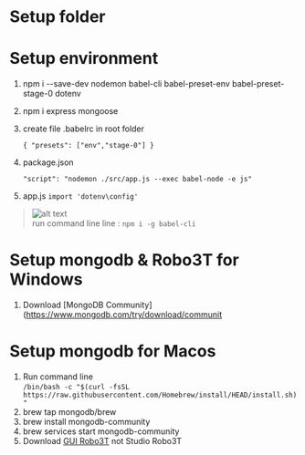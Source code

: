 # Setup folder
# Setup environment
1. npm i --save-dev nodemon babel-cli babel-preset-env babel-preset-stage-0 dotenv
2. npm i express mongoose
3. create file .babelrc in root folder<br />

    `
        {
            "presets": ["env","stage-0"]
        }
    `
4. package.json

    `
        "script": "nodemon ./src/app.js --exec babel-node -e js" 
    `
5. app.js
   `
    import 'dotenv\config'
   `
> ![alt text](https://res.cloudinary.com/ecommercer2021/image/upload/v1656487859/babel-node_gdvaek.jpg) 
> <br />
> run command line line : `npm i -g babel-cli `

# Setup mongodb & Robo3T for Windows
1. Download [MongoDB Community](https://www.mongodb.com/try/download/communit

# Setup mongodb for Macos

1. Run command line <br />
    ```/bin/bash -c "$(curl -fsSL https://raw.githubusercontent.com/Homebrew/install/HEAD/install.sh)"```
2. brew tap mongodb/brew
3. brew install mongodb-community
4. brew services start mongodb-community
5. Download [GUI Robo3T](https://robomongo.org/) not Studio Robo3T
